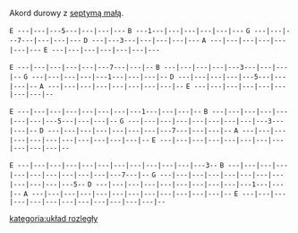 Akord durowy z [septymą małą](septyma_mała "wikilink").

`E ---|---|---5---|---|---|---`
`B ---1---|---|---|---|---|---`
`G ---|---|---7---|---|---|---`
`D ---|---3---|---|---|---|---`
`A ---|---|---|---|---|---|---`
`E ---|---|---|---|---|---|---`

`E ---|---|---|---|---|---7---|---|--`
`B ---|---|---|---|---3---|---|---|--`
`G ---|---|---|---|---1---|---|---|--`
`D ---|---|---|---|---5---|---|---|--`
`A ---|---|---|---|---|---|---|---|--`
`E ---|---|---|---|---|---|---|---|--`

`E ---|---|---|---|---|---|---|---1---|---|---|--`
`B ---|---|---|---|---|---|---|---5---|---|---|--`
`G ---|---|---|---|---|---|---|---|---3---|---|--`
`D ---|---|---|---|---|---|---|---7---|---|---|--`
`A ---|---|---|---|---|---|---|---|---|---|---|--`
`E ---|---|---|---|---|---|---|---|---|---|---|--`

`E ---|---|---|---|---|---|---|---|---|---|---|---3--`
`B ---|---|---|---|---|---|---|---|---|---|---7---|--`
`G ---|---|---|---|---|---|---|---|---|---|---|---5--`
`D ---|---|---|---|---|---|---|---|---|---1---|---|--`
`A ---|---|---|---|---|---|---|---|---|---|---|---|--`
`E ---|---|---|---|---|---|---|---|---|---|---|---|--`

[kategoria:układ rozległy](kategoria:układ_rozległy "wikilink")